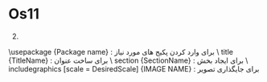 # Os11

2)
 \usepackage {Package name} : برای وارد کردن پکیج های مورد نیاز 
 \ title {TitleName} : برای ساخت عنوان 
 \ section {SectionName} : برای ایجاد بخش 
 \ includegraphics [scale = DesiredScale] {IMAGE NAME} : برای جایگذاری تصویر 
